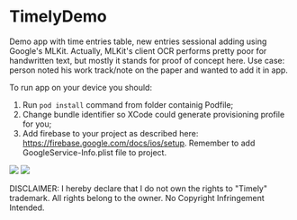 # TimelyDemo
Demo app with time entries table, new entries sessional adding using Google's MLKit.
Actually, MLKit's client OCR performs pretty poor for handwritten text, but mostly it stands for proof of concept here. Use case: person noted his work track/note on the paper and wanted to add it in app.

To run app on your device you should:
1) Run ```pod install``` command from folder containig Podfile;
2) Change bundle identifier so XCode could generate provisioning profile for you;
3) Add firebase to your project as described here: https://firebase.google.com/docs/ios/setup. Remember to add GoogleService-Info.plist file to project.

![](TimelyDemo_GIF.gif) ![](TimelyDemo2_GIF.gif)

DISCLAIMER: I hereby declare that I do not own the rights to "Timely" trademark. All rights belong to the owner. No Copyright Infringement Intended.

